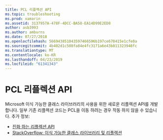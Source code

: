 ```yaml
---
title: PCL 리플렉션 API
ms.topic: troubleshooting
ms.prod: xamarin
ms.assetid: 3137957A-478F-4DCC-BA58-EA14D99E2ED8
author: asb3993
ms.author: amburns
ms.date: 07/27/2018
ms.openlocfilehash: 566943851043597466596b197ce678415e1cfe0a
ms.sourcegitcommit: 4b402d1c508fa84e4fc3171a6e43b811323948fc
ms.translationtype: MT
ms.contentlocale: ko-KR
ms.lasthandoff: 04/23/2019
ms.locfileid: "61341343"
---
```

# <a name="pcl-reflection-api"></a>PCL 리플렉션 API

Microsoft 이식 가능한 클래스 라이브러리의 사용을 위한 새로운 리플렉션 API를 개발 합니다. 일부 기존 리플렉션 코드는 PCL을 이동 하려는 경우 작동 하지 않을 수 있습니다. 추가 정보:

- [진화 하는 리플렉션 API](http://blogs.msdn.com/b/dotnet/archive/2012/08/28/evolving-the-reflection-api.aspx)
- [StackOverflow: 이식 가능한 클래스 라이브러리 및 리플렉션](https://stackoverflow.com/questions/14061291/portable-class-library-and-reflection)
